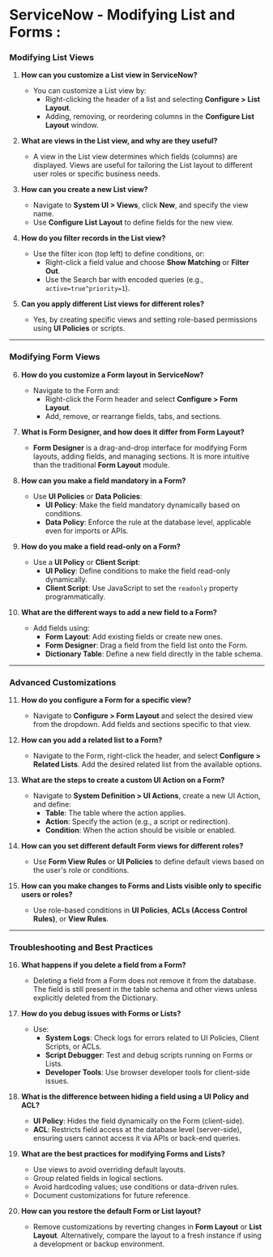 # ServiceNow - Modifying List and Forms :

### **Modifying List Views**

1. **How can you customize a List view in ServiceNow?**

   - You can customize a List view by:
     - Right-clicking the header of a list and selecting **Configure > List Layout**.
     - Adding, removing, or reordering columns in the **Configure List Layout** window.

2. **What are views in the List view, and why are they useful?**

   - A view in the List view determines which fields (columns) are displayed. Views are useful for tailoring the List layout to different user roles or specific business needs.

3. **How can you create a new List view?**

   - Navigate to **System UI > Views**, click **New**, and specify the view name.
   - Use **Configure List Layout** to define fields for the new view.

4. **How do you filter records in the List view?**

   - Use the filter icon (top left) to define conditions, or:
     - Right-click a field value and choose **Show Matching** or **Filter Out**.
     - Use the Search bar with encoded queries (e.g., `active=true^priority=1`).

5. **Can you apply different List views for different roles?**
   - Yes, by creating specific views and setting role-based permissions using **UI Policies** or scripts.

---

### **Modifying Form Views**

6. **How do you customize a Form layout in ServiceNow?**

   - Navigate to the Form and:
     - Right-click the Form header and select **Configure > Form Layout**.
     - Add, remove, or rearrange fields, tabs, and sections.

7. **What is Form Designer, and how does it differ from Form Layout?**

   - **Form Designer** is a drag-and-drop interface for modifying Form layouts, adding fields, and managing sections. It is more intuitive than the traditional **Form Layout** module.

8. **How can you make a field mandatory in a Form?**

   - Use **UI Policies** or **Data Policies**:
     - **UI Policy**: Make the field mandatory dynamically based on conditions.
     - **Data Policy**: Enforce the rule at the database level, applicable even for imports or APIs.

9. **How do you make a field read-only on a Form?**

   - Use a **UI Policy** or **Client Script**:
     - **UI Policy**: Define conditions to make the field read-only dynamically.
     - **Client Script**: Use JavaScript to set the `readonly` property programmatically.

10. **What are the different ways to add a new field to a Form?**
    - Add fields using:
      - **Form Layout**: Add existing fields or create new ones.
      - **Form Designer**: Drag a field from the field list onto the Form.
      - **Dictionary Table**: Define a new field directly in the table schema.

---

### **Advanced Customizations**

11. **How do you configure a Form for a specific view?**

    - Navigate to **Configure > Form Layout** and select the desired view from the dropdown. Add fields and sections specific to that view.

12. **How can you add a related list to a Form?**

    - Navigate to the Form, right-click the header, and select **Configure > Related Lists**. Add the desired related list from the available options.

13. **What are the steps to create a custom UI Action on a Form?**

    - Navigate to **System Definition > UI Actions**, create a new UI Action, and define:
      - **Table**: The table where the action applies.
      - **Action**: Specify the action (e.g., a script or redirection).
      - **Condition**: When the action should be visible or enabled.

14. **How can you set different default Form views for different roles?**

    - Use **Form View Rules** or **UI Policies** to define default views based on the user's role or conditions.

15. **How can you make changes to Forms and Lists visible only to specific users or roles?**
    - Use role-based conditions in **UI Policies**, **ACLs (Access Control Rules)**, or **View Rules**.

---

### **Troubleshooting and Best Practices**

16. **What happens if you delete a field from a Form?**

    - Deleting a field from a Form does not remove it from the database. The field is still present in the table schema and other views unless explicitly deleted from the Dictionary.

17. **How do you debug issues with Forms or Lists?**

    - Use:
      - **System Logs**: Check logs for errors related to UI Policies, Client Scripts, or ACLs.
      - **Script Debugger**: Test and debug scripts running on Forms or Lists.
      - **Developer Tools**: Use browser developer tools for client-side issues.

18. **What is the difference between hiding a field using a UI Policy and ACL?**

    - **UI Policy**: Hides the field dynamically on the Form (client-side).
    - **ACL**: Restricts field access at the database level (server-side), ensuring users cannot access it via APIs or back-end queries.

19. **What are the best practices for modifying Forms and Lists?**

    - Use views to avoid overriding default layouts.
    - Group related fields in logical sections.
    - Avoid hardcoding values; use conditions or data-driven rules.
    - Document customizations for future reference.

20. **How can you restore the default Form or List layout?**
    - Remove customizations by reverting changes in **Form Layout** or **List Layout**. Alternatively, compare the layout to a fresh instance if using a development or backup environment.
